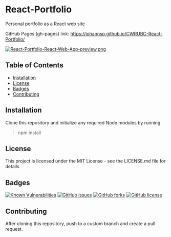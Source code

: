 # React-Portfolio

Personal portfolio as a React web site

GitHub Pages (gh-pages) link:
https://johannsp.github.io/CWRUBC-React-Portfolio/

[![React-Portfolio-React-Web-App-preview.png](https://i.postimg.cc/gjYYD1fY/React-Portfolio-React-Web-App-preview.png)](https://postimg.cc/N9zqGCsV)

## Table of Contents
- [Installation](https://github.com/johansp/CWRUBC-React-Portfolio#Installation) 
- [License](https://github.com/johansp/CWRUBC-React-Portfolio#License) 
- [Badges](https://github.com/johansp/CWRUBC-React-Portfolio#Badges) 
- [Contributing](https://github.com/johansp/CWRUBC-React-Portfolio#Contributing) 

## Installation

Clone this repository and initialize any required Node modules by running
> npm install

## License

This project is licensed under the MIT License -
see the LICENSE.md file for details

## Badges

[![Known Vulnerabilities](https://snyk.io/test/github/johansp/CWRUBC-React-Portfolio/badge.svg?targetFile=package.json)](https://snyk.io/test/github/johansp/CWRUBC-React-Portfolio)
[![GitHub issues](https://img.shields.io/github/issues/johansp/CWRUBC-React-Portfolio)](https://img.shields.io/github/issues/johansp/CWRUBC-React-Portfolio)
[![GitHub forks](https://img.shields.io/github/forks/johansp/CWRUBC-React-Portfolio)](https://img.shields.io/github/forks/johansp/CWRUBC-React-Portfolio)
[![GitHub license](https://img.shields.io/github/license/johansp/CWRUBC-React-Portfolio)](https://img.shields.io/github/license/johansp/CWRUBC-React-Portfolio)

## Contributing

After cloning this repository, push to a custom branch and create a pull request.

